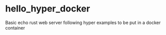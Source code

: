 # hello_hyper_docker
Basic echo rust web server following hyper examples to be put in a docker container
